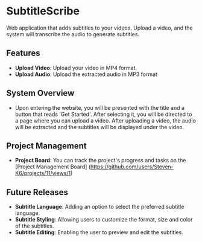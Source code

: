 # SubtitleScribe
 Web application that adds subtitles to your videos. Upload a video, and the system will transcribe the audio to generate subtitles.

## Features

- **Upload Video**: Upload your video in MP4 format.
- **Upload Audio**: Upload the extracted audio in MP3 format


## System Overview
- Upon entering the website, you will be presented with the title and a button that reads 'Get Started'. After selecting it, you will be directed  to a page where you can upload a video. After uploading a video, the audio will be extracted and the subtitles will be displayed under the video.

## Project Management 
- **Project Board**: You can track the project's progress and tasks on the [Project Management Board] (https://github.com/users/Steven-K6/projects/11/views/1)

## Future Releases 
- **Subtitle Language**: Adding an option to select the preferred subtitle language.
- **Subtitle Styling**: Allowing users to customize the format, size and color of the subtitles.
- **Subtitle Editing**: Enabling the user to preview and edit the subtitles.
